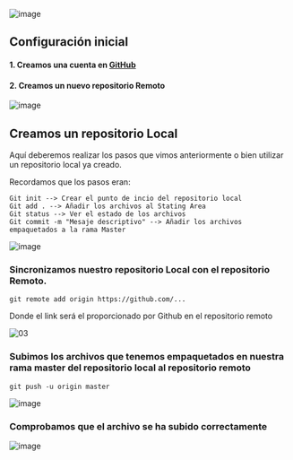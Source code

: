 ![image](https://user-images.githubusercontent.com/67286095/140606996-208a61a8-f002-42e4-82d5-048943e16382.png)
## Configuración inicial
#### 1. Creamos una cuenta en [GitHub](https://github.com/)

#### 2. Creamos un nuevo repositorio Remoto

![image](https://user-images.githubusercontent.com/67286095/140608558-c83a49e1-8dff-4eed-a2c0-e91aab75f394.png)

## Creamos un repositorio Local
Aquí deberemos realizar los pasos que vimos anteriormente o bien utilizar un repositorio local ya creado.

Recordamos que los pasos eran:

```
Git init --> Crear el punto de incio del repositorio local
Git add . --> Añadir los archivos al Stating Area
Git status --> Ver el estado de los archivos
Git commit -m "Mesaje descriptivo" --> Añadir los archivos empaquetados a la rama Master
```

![image](https://user-images.githubusercontent.com/67286095/140608823-5d719d6f-07e3-4638-ab19-f775dcf2cf9b.png)

### Sincronizamos nuestro repositorio Local con el repositorio Remoto. 

```
git remote add origin https://github.com/...
```

Donde el link será el proporcionado por Github en el repositorio remoto

![03](https://user-images.githubusercontent.com/67286095/140609654-4697ee7f-3eb9-46db-9a05-28b664cb021b.jpg)


### Subimos los archivos que tenemos empaquetados en nuestra rama master del repositorio local al repositorio remoto

```
git push -u origin master
```
![image](https://user-images.githubusercontent.com/67286095/140609764-f9759aba-028b-4bbe-a1e7-d32db82bf260.png)

### Comprobamos que el archivo se ha subido correctamente

![image](https://user-images.githubusercontent.com/67286095/140610076-1445b512-d7ef-4bbe-8bbc-e4a1933e5261.png)



